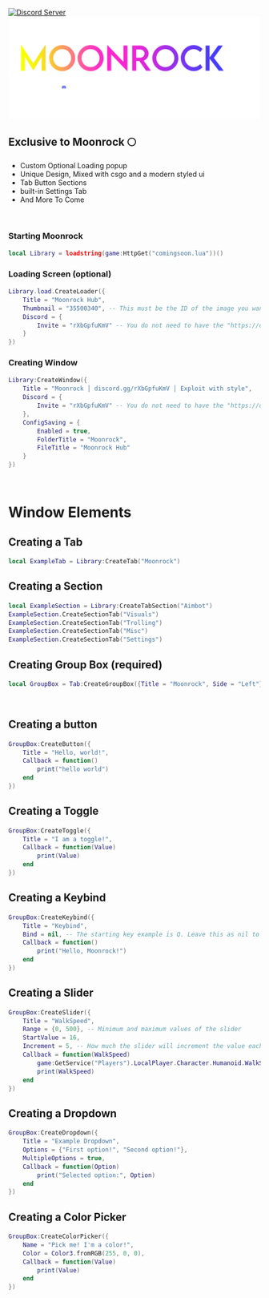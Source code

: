 [![Discord Server](https://discord.com/api/guilds/1133892104507097159/widget.png)](https://discord.gg/rXbGpfuKmV)
[![Landing Pod](ImageAssets/MoonRockLogo_D.png)](https://discord.gg/rXbGpfuKmV)

## Exclusive to Moonrock 🌕
- Custom Optional Loading popup
- Unique Design, Mixed with csgo and a modern styled ui
- Tab Button Sections
- built-in Settings Tab
- And More To Come
<br/>

### Starting Moonrock
```lua
local Library = loadstring(game:HttpGet("comingsoon.lua"))()
```

### Loading Screen (optional)
```lua
Library.load.CreateLoader({
    Title = "Moonrock Hub",
    Thumbnail = "35500340", -- This must be the ID of the image you want to be the thumbnail.
    Discord = {
        Invite = "rXbGpfuKmV" -- You do not need to have the "https://discord.gg/" part of the invite here, only the code.
    }
})
```

### Creating Window
```lua
Library:CreateWindow({
    Title = "Moonrock │ discord.gg/rXbGpfuKmV │ Exploit with style",
    Discord = {
        Invite = "rXbGpfuKmV" -- You do not need to have the "https://discord.gg/" part of the invite here, only the code.
    },
    ConfigSaving = {
        Enabled = true,
        FolderTitle = "Moonrock",
        FileTitle = "Moonrock Hub"
    }
})
```
<br/>

# Window Elements 
## Creating a Tab
```lua
local ExampleTab = Library:CreateTab("Moonrock")
```
## Creating a Section
```lua
local ExampleSection = Library:CreateTabSection("Aimbot")
ExampleSection.CreateSectionTab("Visuals")
ExampleSection.CreateSectionTab("Trolling")
ExampleSection.CreateSectionTab("Misc")
ExampleSection.CreateSectionTab("Settings")
```
## Creating Group Box (required)
```lua
local GroupBox = Tab:CreateGroupBox({Title = "Moonrock", Side = "Left"})
```
<br/>

## Creating a button
```lua
GroupBox:CreateButton({
    Title = "Hello, world!",
    Callback = function()
        print("hello world")
    end
})
```

## Creating a Toggle
```lua
GroupBox:CreateToggle({
	Title = "I am a toggle!",
	Callback = function(Value)
		print(Value)
	end
})
```

## Creating a Keybind
```lua
GroupBox:CreateKeybind({
	Title = "Keybind",
	Bind = nil, -- The starting key example is Q. Leave this as nil to have no keybind to start with.
	Callback = function()
		print("Hello, Moonrock!")
	end
})
```

## Creating a Slider
```lua
GroupBox:CreateSlider({
	Title = "WalkSpeed",
	Range = {0, 500}, -- Minimum and maximum values of the slider
	StartValue = 16,
	Increment = 5, -- How much the slider will increment the value each pixel.
	Callback = function(WalkSpeed)
		game:GetService("Players").LocalPlayer.Character.Humanoid.WalkSpeed = WalkSpeed
		print(WalkSpeed)
	end
})
```

## Creating a Dropdown
```lua
GroupBox:CreateDropdown({
	Title = "Example Dropdown",
	Options = {"First option!", "Second option!"}, 
	MultipleOptions = true,
	Callback = function(Option)
		print("Selected option:", Option)
	end
})
```

## Creating a Color Picker
```lua
GroupBox:CreateColorPicker({
	Name = "Pick me! I'm a color!",
	Color = Color3.fromRGB(255, 0, 0),
	Callback = function(Value)
		print(Value)
	end
})
```
